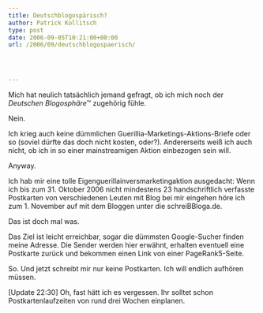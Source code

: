 ```yaml
---
title: Deutschblogospärisch?
author: Patrick Kollitsch
type: post
date: 2006-09-05T10:21:00+00:00
url: /2006/09/deutschblogospaerisch/




---
```

Mich hat neulich tatsächlich jemand gefragt, ob ich mich noch der _Deutschen Blogosphäre_&trade; zugehörig fühle. 

Nein. 

Ich krieg auch keine dümmlichen Guerillia-Marketings-Aktions-Briefe oder so (soviel dürfte das doch nicht kosten, oder?). Andererseits weiß ich auch nicht, ob ich in so einer mainstreamigen Aktion einbezogen sein will. 

Anyway.

Ich hab mir eine tolle Eigenguerillainversmarketingaktion ausgedacht: Wenn ich bis zum 31. Oktober 2006 nicht mindestens 23 handschriftlich verfasste Postkarten von verschiedenen Leuten mit Blog bei mir eingehen höre ich zum 1. November auf mit dem Bloggen unter die schreiBBloga.de. 

Das ist doch mal was. 

Das Ziel ist leicht erreichbar, sogar die dümmsten Google-Sucher finden meine Adresse. Die Sender werden hier erwähnt, erhalten eventuell eine Postkarte zurück und bekommen einen Link von einer PageRank5-Seite. 

So. Und jetzt schreibt mir nur keine Postkarten. Ich will endlich aufhören müssen.

[Update 22:30] Oh, fast hätt ich es vergessen. Ihr solltet schon Postkartenlaufzeiten von rund drei Wochen einplanen.
